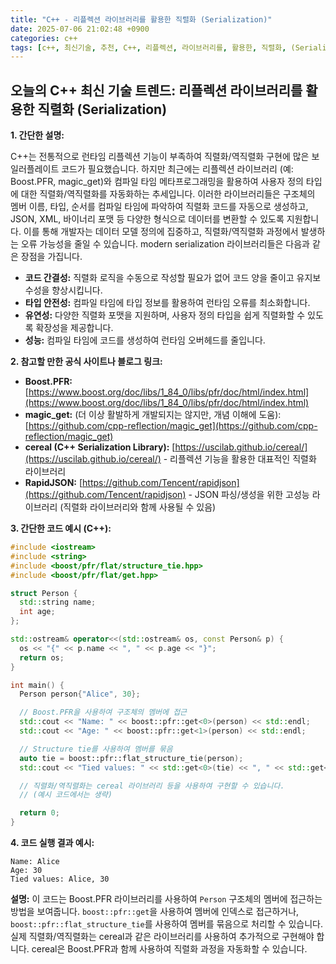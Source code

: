 ```yaml
---
title: "C++ - 리플렉션 라이브러리를 활용한 직렬화 (Serialization)"
date: 2025-07-06 21:02:48 +0900
categories: c++
tags: [c++, 최신기술, 추천, C++, 리플렉션, 라이브러리를, 활용한, 직렬화, (Serialization)]
---
```


## 오늘의 C++ 최신 기술 트렌드: **리플렉션 라이브러리를 활용한 직렬화 (Serialization)**

**1. 간단한 설명:**

C++는 전통적으로 런타임 리플렉션 기능이 부족하여 직렬화/역직렬화 구현에 많은 보일러플레이트 코드가 필요했습니다. 하지만 최근에는 리플렉션 라이브러리 (예: Boost.PFR, magic_get)와 컴파일 타임 메타프로그래밍을 활용하여 사용자 정의 타입에 대한 직렬화/역직렬화를 자동화하는 추세입니다. 이러한 라이브러리들은 구조체의 멤버 이름, 타입, 순서를 컴파일 타임에 파악하여 직렬화 코드를 자동으로 생성하고, JSON, XML, 바이너리 포맷 등 다양한 형식으로 데이터를 변환할 수 있도록 지원합니다. 이를 통해 개발자는 데이터 모델 정의에 집중하고, 직렬화/역직렬화 과정에서 발생하는 오류 가능성을 줄일 수 있습니다. modern serialization 라이브러리들은 다음과 같은 장점을 가집니다.

*   **코드 간결성:** 직렬화 로직을 수동으로 작성할 필요가 없어 코드 양을 줄이고 유지보수성을 향상시킵니다.
*   **타입 안전성:** 컴파일 타임에 타입 정보를 활용하여 런타임 오류를 최소화합니다.
*   **유연성:** 다양한 직렬화 포맷을 지원하며, 사용자 정의 타입을 쉽게 직렬화할 수 있도록 확장성을 제공합니다.
*   **성능:** 컴파일 타임에 코드를 생성하여 런타임 오버헤드를 줄입니다.

**2. 참고할 만한 공식 사이트나 블로그 링크:**

*   **Boost.PFR:**  [https://www.boost.org/doc/libs/1_84_0/libs/pfr/doc/html/index.html](https://www.boost.org/doc/libs/1_84_0/libs/pfr/doc/html/index.html)
*   **magic_get:** (더 이상 활발하게 개발되지는 않지만, 개념 이해에 도움): [https://github.com/cpp-reflection/magic_get](https://github.com/cpp-reflection/magic_get)
*   **cereal (C++ Serialization Library):** [https://uscilab.github.io/cereal/](https://uscilab.github.io/cereal/) - 리플렉션 기능을 활용한 대표적인 직렬화 라이브러리
*   **RapidJSON:** [https://github.com/Tencent/rapidjson](https://github.com/Tencent/rapidjson) - JSON 파싱/생성을 위한 고성능 라이브러리 (직렬화 라이브러리와 함께 사용될 수 있음)

**3. 간단한 코드 예시 (C++):**

```cpp
#include <iostream>
#include <string>
#include <boost/pfr/flat/structure_tie.hpp>
#include <boost/pfr/flat/get.hpp>

struct Person {
  std::string name;
  int age;
};

std::ostream& operator<<(std::ostream& os, const Person& p) {
  os << "{" << p.name << ", " << p.age << "}";
  return os;
}

int main() {
  Person person{"Alice", 30};

  // Boost.PFR을 사용하여 구조체의 멤버에 접근
  std::cout << "Name: " << boost::pfr::get<0>(person) << std::endl;
  std::cout << "Age: " << boost::pfr::get<1>(person) << std::endl;

  // Structure tie를 사용하여 멤버를 묶음
  auto tie = boost::pfr::flat_structure_tie(person);
  std::cout << "Tied values: " << std::get<0>(tie) << ", " << std::get<1>(tie) << std::endl;

  // 직렬화/역직렬화는 cereal 라이브러리 등을 사용하여 구현할 수 있습니다.
  // (예시 코드에서는 생략)

  return 0;
}
```

**4. 코드 실행 결과 예시:**

```
Name: Alice
Age: 30
Tied values: Alice, 30
```

**설명:** 이 코드는 Boost.PFR 라이브러리를 사용하여 `Person` 구조체의 멤버에 접근하는 방법을 보여줍니다. `boost::pfr::get`을 사용하여 멤버에 인덱스로 접근하거나, `boost::pfr::flat_structure_tie`를 사용하여 멤버를 묶음으로 처리할 수 있습니다.  실제 직렬화/역직렬화는 cereal과 같은 라이브러리를 사용하여 추가적으로 구현해야 합니다. cereal은 Boost.PFR과 함께 사용하여 직렬화 과정을 자동화할 수 있습니다.

